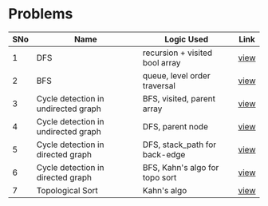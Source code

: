 # Problems

SNo | Name | Logic Used | Link |
----|------|------------|------|
1 | DFS | recursion + visited bool array | [view](dfs_graph.cpp)
2 | BFS | queue, level order traversal | [view](bfs_graph.cpp)
3 | Cycle detection in undirected graph | BFS, visited, parent array | [view](cycle_undirected.cpp)
4 | Cycle detection in undirected graph | DFS, parent node | [view](cycle_undirected_dfs.cpp)
5 | Cycle detection in directed graph | DFS, stack_path for back-edge | [view](cycle_directed.cpp)
6 | Cycle detection in directed graph | BFS, Kahn's algo for topo sort | [view](cycle_directed_bfs.cpp)
7 | Topological Sort | Kahn's algo | [view](topo_sort.cpp)